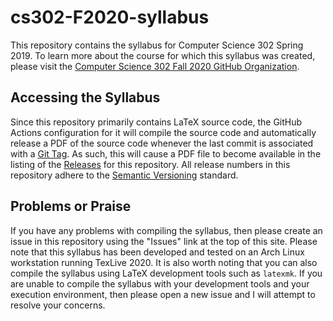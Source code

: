 # cs302-F2020-syllabus

This repository contains the syllabus for Computer Science 302 Spring 2019. To
learn more about the course for which this syllabus was created, please visit
the [Computer Science 302 Fall 2020 GitHub
Organization](https://github.com/Allegheny-Computer-Science-302-F2020).

## Accessing the Syllabus

Since this repository primarily contains LaTeX source code, the GitHub Actions
configuration for it will compile the source code and automatically release a
PDF of the source code whenever the last commit is associated with a [Git
Tag](https://git-scm.com/book/en/v2/Git-Basics-Tagging). As such, this will
cause a PDF file to become available in the listing of the
[Releases](https://github.com/Allegheny-Computer-Science-302-F2020/cs302-F2020-syllabus/releases)
for this repository. All release numbers in this repository adhere to the
[Semantic Versioning](http://semver.org/) standard.

## Problems or Praise

If you have any problems with compiling the syllabus, then please create an
issue in this repository using the "Issues" link at the top of this site. Please
note that this syllabus has been developed and tested on an Arch Linux
workstation running TexLive 2020. It is also worth noting that you can also
compile the syllabus using LaTeX development tools such as `latexmk`. If you are
unable to compile the syllabus with your development tools and your execution
environment, then please open a new issue and I will attempt to resolve your
concerns.
